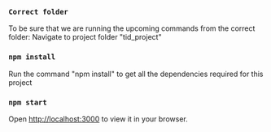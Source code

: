### `Correct folder`
To be sure that we are running the upcoming commands from the correct folder: Navigate to project folder "tid_project"

### `npm install`
Run the command "npm install" to get all the dependencies required for this project

### `npm start`
Open [http://localhost:3000](http://localhost:3000) to view it in your browser.
